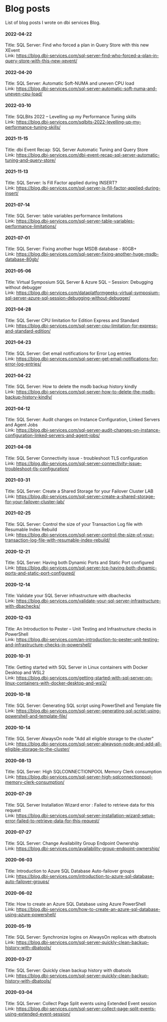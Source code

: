 # Blog posts
List of blog posts I wrote on dbi services Blog.



#### 2022-04-22
Title: SQL Server: Find who forced a plan in Query Store with this new XEvent<br />
Link: https://blog.dbi-services.com/sql-server-find-who-forced-a-plan-in-query-store-with-this-new-xevent/<br />

#### 2022-04-20
Title: SQL Server: Automatic Soft-NUMA and uneven CPU load<br />
Link: https://blog.dbi-services.com/sql-server-automatic-soft-numa-and-uneven-cpu-load/<br />

#### 2022-03-10
Title: SQLBits 2022 – Levelling up my Performance Tuning skills<br />
Link: https://blog.dbi-services.com/sqlbits-2022-levelling-up-my-performance-tuning-skills/<br />

#### 2021-11-15
Title: dbi Event Recap: SQL Server Automatic Tuning and Query Store<br />
Link: https://blog.dbi-services.com/dbi-event-recap-sql-server-automatic-tuning-and-query-store/<br />

#### 2021-11-13
Title: SQL Server: Is Fill Factor applied during INSERT?<br />
Link: https://blog.dbi-services.com/sql-server-is-fill-factor-applied-during-insert/<br />

#### 2021-07-14
Title: SQL Server: table variables performance limitations<br />
Link: https://blog.dbi-services.com/sql-server-table-variables-performance-limitations/<br />

#### 2021-07-01
Title: SQL Server: Fixing another huge MSDB database - 80GB+<br />
Link: https://blog.dbi-services.com/sql-server-fixing-another-huge-msdb-database-80gb/<br />

#### 2021-05-06
Title: Virtual Symposium SQL Server & Azure SQL – Session: Debugging without debugger<br />
Link: https://blog.dbi-services.com/dataplatformgeeks-virtual-symposium-sql-server-azure-sql-session-debugging-without-debugger/<br />

#### 2021-04-28
Title: SQL Server CPU limitation for Edition Express and Standard<br />
Link: https://blog.dbi-services.com/sql-server-cpu-limitation-for-express-and-standard-edition/<br />

#### 2021-04-23
Title: SQL Server: Get email notifications for Error Log entries<br />
Link: https://blog.dbi-services.com/sql-server-get-email-notifications-for-error-log-entries/<br />

#### 2021-04-22
Title: SQL Server: How to delete the msdb backup history kindly<br />
Link: https://blog.dbi-services.com/sql-server-how-to-delete-the-msdb-backup-history-kindly/<br />

#### 2021-04-12
Title: SQL Server: Audit changes on Instance Configuration, Linked Servers and Agent Jobs<br />
Link: https://blog.dbi-services.com/sql-server-audit-changes-on-instance-configuration-linked-servers-and-agent-jobs/<br />

#### 2021-04-08
Title: SQL Server Connectivity issue - troubleshoot TLS configuration<br />
Link: https://blog.dbi-services.com/sql-server-connectivity-issue-troubleshoot-tls-configuration/<br />

#### 2021-03-31
Title: SQL Server: Create a Shared Storage for your Failover Cluster LAB<br />
Link: https://blog.dbi-services.com/sql-server-create-a-shared-storage-for-your-failover-cluster-lab/<br />

#### 2021-02-25
Title: SQL Server: Control the size of your Transaction Log file with Resumable Index Rebuild<br />
Link: https://blog.dbi-services.com/sql-server-control-the-size-of-your-transaction-log-file-with-resumable-index-rebuild/<br />


#### 2020-12-21
Title: SQL Server: Having both Dynamic Ports and Static Port configured<br />
Link: https://blog.dbi-services.com/sql-server-tcp-having-both-dynamic-ports-and-static-port-configured/<br />


#### 2020-12-14
Title: Validate your SQL Server infrastructure with dbachecks<br />
Link: https://blog.dbi-services.com/validate-your-sql-server-infrastructure-with-dbachecks/<br />


#### 2020-12-03
Title: An Introduction to Pester – Unit Testing and Infrastructure checks in PowerShell<br />
Link: https://blog.dbi-services.com/an-introduction-to-pester-unit-testing-and-infrastructure-checks-in-powershell/<br />


#### 2020-10-31
Title: Getting started with SQL Server in Linux containers with Docker Desktop and WSL2<br />
Link: https://blog.dbi-services.com/getting-started-with-sql-server-on-linux-containers-with-docker-desktop-and-wsl2/<br />


#### 2020-10-18
Title: SQL Server: Generating SQL script using PowerShell and Template file<br />
Link: https://blog.dbi-services.com/sql-server-generating-sql-script-using-powershell-and-template-file/<br />


#### 2020-10-14
Title: SQL Server AlwaysOn node "Add all eligible storage to the cluster"<br />
Link: https://blog.dbi-services.com/sql-server-alwayson-node-and-add-all-eligible-storage-to-the-cluster/<br />


#### 2020-08-13
Title: SQL Server: High SQLCONNECTIONPOOL Memory Clerk consumption<br />
Link: https://blog.dbi-services.com/sql-server-high-sqlconnectionpool-memory-clerk-consumption/<br />


#### 2020-07-29
Title: SQL Server Installation Wizard error : Failed to retrieve data for this request<br />
Link: https://blog.dbi-services.com/sql-server-installation-wizard-setup-error-failed-to-retrieve-data-for-this-request/<br />


#### 2020-07-27
Title: SQL Server: Change Availability Group Endpoint Ownership<br />
Link: https://blog.dbi-services.com/availability-group-endpoint-ownership/<br />

#### 2020-06-03
Title: Introduction to Azure SQL Database Auto-failover groups<br />
Link: https://blog.dbi-services.com/introduction-to-azure-sql-database-auto-failover-groups/<br />


#### 2020-06-02
Title: How to create an Azure SQL Database using Azure PowerShell <br />
Link: https://blog.dbi-services.com/how-to-create-an-azure-sql-database-using-azure-powershell/<br />


#### 2020-05-19
Title: SQL Server: Synchronize logins on AlwaysOn replicas with dbatools<br />
Link: https://blog.dbi-services.com/sql-server-quickly-clean-backup-history-with-dbatools/<br />


#### 2020-03-27
Title: SQL Server: Quickly clean backup history with dbatools<br />
Link: https://blog.dbi-services.com/sql-server-quickly-clean-backup-history-with-dbatools/<br />


#### 2020-03-04
Title: SQL Server: Collect Page Split events using Extended Event session<br />
Link: https://blog.dbi-services.com/sql-server-collect-page-split-events-using-extended-event-session/<br />


